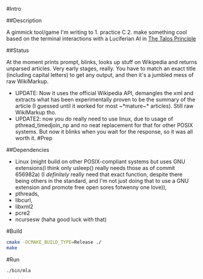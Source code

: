 #Intro

##Description

A gimmick tool/game I'm writing to 1. practice C 2. make something cool based on the terminal interactions with a Luciferian AI in [The Talos Principle](http://www.croteam.com/talosprinciple/)

##Status

At the moment prints prompt, blinks, looks up stuff on Wikipedia and returns unparsed articles. Very early stages, really. You have to match an exact title (including capital letters) to get any output, and then it's a jumbled mess of raw WikiMarkup.
- UPDATE: Now it uses the official Wikipedia API, demangles the xml and extracts what has been experimentally proven to be the summary of the article (I guessed until it worked for most ~*mature~* articles). Still raw WikiMarkup tho.
- UPDATE2: now you do really need to use linux, due to usage of pthread_timedjoin_np and no neat replacement for that for other POSIX systems. But now it blinks when you wait for the response, so it was all worth it.
#Prep

##Dependencies
- Linux (might build on other POSIX-compliant systems but uses GNU extensions(I think only usleep() really needs those as of commit 656982a) (I _definitely_ really need that exact function, despite there being others in the standard, and I'm not just doing that to use a GNU extension and promote free open sores fotwenny one love)),
- pthreads,
- libcurl,
- libxml2
- pcre2
- ncursesw (haha good luck with that)

#Build

```bash
cmake -DCMAKE_BUILD_TYPE=Release ./
make
```

#Run

```bash
./bin/mla
```